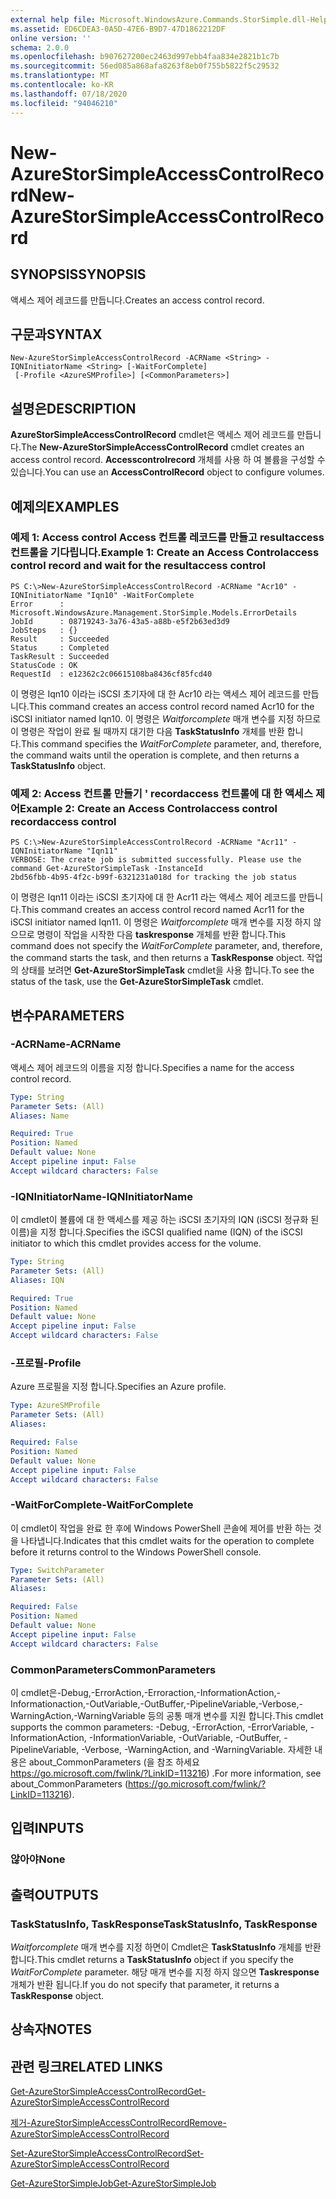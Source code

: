 ```yaml
---
external help file: Microsoft.WindowsAzure.Commands.StorSimple.dll-Help.xml
ms.assetid: ED6CDEA3-0A5D-47E6-B9D7-47D1862212DF
online version: ''
schema: 2.0.0
ms.openlocfilehash: b907627200ec2463d997ebb4faa834e2821b1c7b
ms.sourcegitcommit: 56ed085a868afa8263f8eb0f755b5822f5c29532
ms.translationtype: MT
ms.contentlocale: ko-KR
ms.lasthandoff: 07/18/2020
ms.locfileid: "94046210"
---
```

# <span data-ttu-id="b1131-101">New-AzureStorSimpleAccessControlRecord</span><span class="sxs-lookup"><span data-stu-id="b1131-101">New-AzureStorSimpleAccessControlRecord</span></span>

## <span data-ttu-id="b1131-102">SYNOPSIS</span><span class="sxs-lookup"><span data-stu-id="b1131-102">SYNOPSIS</span></span>
<span data-ttu-id="b1131-103">액세스 제어 레코드를 만듭니다.</span><span class="sxs-lookup"><span data-stu-id="b1131-103">Creates an access control record.</span></span>

## <span data-ttu-id="b1131-104">구문과</span><span class="sxs-lookup"><span data-stu-id="b1131-104">SYNTAX</span></span>

```
New-AzureStorSimpleAccessControlRecord -ACRName <String> -IQNInitiatorName <String> [-WaitForComplete]
 [-Profile <AzureSMProfile>] [<CommonParameters>]
```

## <span data-ttu-id="b1131-105">설명은</span><span class="sxs-lookup"><span data-stu-id="b1131-105">DESCRIPTION</span></span>
<span data-ttu-id="b1131-106">**AzureStorSimpleAccessControlRecord** cmdlet은 액세스 제어 레코드를 만듭니다.</span><span class="sxs-lookup"><span data-stu-id="b1131-106">The **New-AzureStorSimpleAccessControlRecord** cmdlet creates an access control record.</span></span>
<span data-ttu-id="b1131-107">**Accesscontrolrecord** 개체를 사용 하 여 볼륨을 구성할 수 있습니다.</span><span class="sxs-lookup"><span data-stu-id="b1131-107">You can use an **AccessControlRecord** object to configure volumes.</span></span>

## <span data-ttu-id="b1131-108">예제의</span><span class="sxs-lookup"><span data-stu-id="b1131-108">EXAMPLES</span></span>

### <span data-ttu-id="b1131-109">예제 1: Access control Access 컨트롤 레코드를 만들고 resultaccess 컨트롤을 기다립니다.</span><span class="sxs-lookup"><span data-stu-id="b1131-109">Example 1: Create an Access Controlaccess control record and wait for the resultaccess control</span></span>
```
PS C:\>New-AzureStorSimpleAccessControlRecord -ACRName "Acr10" -IQNInitiatorName "Iqn10" -WaitForComplete
Error      : Microsoft.WindowsAzure.Management.StorSimple.Models.ErrorDetails
JobId      : 08719243-3a76-43a5-a88b-e5f2b63ed3d9
JobSteps   : {}
Result     : Succeeded
Status     : Completed
TaskResult : Succeeded
StatusCode : OK
RequestId  : e12362c2c06615108ba8436cf85fcd40
```

<span data-ttu-id="b1131-110">이 명령은 Iqn10 이라는 iSCSI 초기자에 대 한 Acr10 라는 액세스 제어 레코드를 만듭니다.</span><span class="sxs-lookup"><span data-stu-id="b1131-110">This command creates an access control record named Acr10 for the iSCSI initiator named Iqn10.</span></span>
<span data-ttu-id="b1131-111">이 명령은 *Waitforcomplete* 매개 변수를 지정 하므로이 명령은 작업이 완료 될 때까지 대기한 다음 **TaskStatusInfo** 개체를 반환 합니다.</span><span class="sxs-lookup"><span data-stu-id="b1131-111">This command specifies the *WaitForComplete* parameter, and, therefore, the command waits until the operation is complete, and then returns a **TaskStatusInfo** object.</span></span>

### <span data-ttu-id="b1131-112">예제 2: Access 컨트롤 만들기 ' recordaccess 컨트롤에 대 한 액세스 제어</span><span class="sxs-lookup"><span data-stu-id="b1131-112">Example 2: Create an Access Controlaccess control recordaccess control</span></span>
```
PS C:\>New-AzureStorSimpleAccessControlRecord -ACRName "Acr11" -IQNInitiatorName "Iqn11"
VERBOSE: The create job is submitted successfully. Please use the command Get-AzureStorSimpleTask -InstanceId
2bd56fbb-4b95-4f2c-b99f-6321231a018d for tracking the job status
```

<span data-ttu-id="b1131-113">이 명령은 Iqn11 이라는 iSCSI 초기자에 대 한 Acr11 라는 액세스 제어 레코드를 만듭니다.</span><span class="sxs-lookup"><span data-stu-id="b1131-113">This command creates an access control record named Acr11 for the iSCSI initiator named Iqn11.</span></span>
<span data-ttu-id="b1131-114">이 명령은 *Waitforcomplete* 매개 변수를 지정 하지 않으므로 명령이 작업을 시작한 다음 **taskresponse** 개체를 반환 합니다.</span><span class="sxs-lookup"><span data-stu-id="b1131-114">This command does not specify the *WaitForComplete* parameter, and, therefore, the command starts the task, and then returns a **TaskResponse** object.</span></span>
<span data-ttu-id="b1131-115">작업의 상태를 보려면 **Get-AzureStorSimpleTask** cmdlet을 사용 합니다.</span><span class="sxs-lookup"><span data-stu-id="b1131-115">To see the status of the task, use the **Get-AzureStorSimpleTask** cmdlet.</span></span>

## <span data-ttu-id="b1131-116">변수</span><span class="sxs-lookup"><span data-stu-id="b1131-116">PARAMETERS</span></span>

### <span data-ttu-id="b1131-117">-ACRName</span><span class="sxs-lookup"><span data-stu-id="b1131-117">-ACRName</span></span>
<span data-ttu-id="b1131-118">액세스 제어 레코드의 이름을 지정 합니다.</span><span class="sxs-lookup"><span data-stu-id="b1131-118">Specifies a name for the access control record.</span></span>

```yaml
Type: String
Parameter Sets: (All)
Aliases: Name

Required: True
Position: Named
Default value: None
Accept pipeline input: False
Accept wildcard characters: False
```

### <span data-ttu-id="b1131-119">-IQNInitiatorName</span><span class="sxs-lookup"><span data-stu-id="b1131-119">-IQNInitiatorName</span></span>
<span data-ttu-id="b1131-120">이 cmdlet이 볼륨에 대 한 액세스를 제공 하는 iSCSI 초기자의 IQN (iSCSI 정규화 된 이름)을 지정 합니다.</span><span class="sxs-lookup"><span data-stu-id="b1131-120">Specifies the iSCSI qualified name (IQN) of the iSCSI initiator to which this cmdlet provides access for the volume.</span></span>

```yaml
Type: String
Parameter Sets: (All)
Aliases: IQN

Required: True
Position: Named
Default value: None
Accept pipeline input: False
Accept wildcard characters: False
```

### <span data-ttu-id="b1131-121">-프로필</span><span class="sxs-lookup"><span data-stu-id="b1131-121">-Profile</span></span>
<span data-ttu-id="b1131-122">Azure 프로필을 지정 합니다.</span><span class="sxs-lookup"><span data-stu-id="b1131-122">Specifies an Azure profile.</span></span>

```yaml
Type: AzureSMProfile
Parameter Sets: (All)
Aliases: 

Required: False
Position: Named
Default value: None
Accept pipeline input: False
Accept wildcard characters: False
```

### <span data-ttu-id="b1131-123">-WaitForComplete</span><span class="sxs-lookup"><span data-stu-id="b1131-123">-WaitForComplete</span></span>
<span data-ttu-id="b1131-124">이 cmdlet이 작업을 완료 한 후에 Windows PowerShell 콘솔에 제어를 반환 하는 것을 나타냅니다.</span><span class="sxs-lookup"><span data-stu-id="b1131-124">Indicates that this cmdlet waits for the operation to complete before it returns control to the Windows PowerShell console.</span></span>

```yaml
Type: SwitchParameter
Parameter Sets: (All)
Aliases: 

Required: False
Position: Named
Default value: None
Accept pipeline input: False
Accept wildcard characters: False
```

### <span data-ttu-id="b1131-125">CommonParameters</span><span class="sxs-lookup"><span data-stu-id="b1131-125">CommonParameters</span></span>
<span data-ttu-id="b1131-126">이 cmdlet은-Debug,-ErrorAction,-Erroraction,-InformationAction,-Informationaction,-OutVariable,-OutBuffer,-PipelineVariable,-Verbose,-WarningAction,-WarningVariable 등의 공통 매개 변수를 지원 합니다.</span><span class="sxs-lookup"><span data-stu-id="b1131-126">This cmdlet supports the common parameters: -Debug, -ErrorAction, -ErrorVariable, -InformationAction, -InformationVariable, -OutVariable, -OutBuffer, -PipelineVariable, -Verbose, -WarningAction, and -WarningVariable.</span></span> <span data-ttu-id="b1131-127">자세한 내용은 about_CommonParameters (을 참조 하세요 https://go.microsoft.com/fwlink/?LinkID=113216) .</span><span class="sxs-lookup"><span data-stu-id="b1131-127">For more information, see about_CommonParameters (https://go.microsoft.com/fwlink/?LinkID=113216).</span></span>

## <span data-ttu-id="b1131-128">입력</span><span class="sxs-lookup"><span data-stu-id="b1131-128">INPUTS</span></span>

### <span data-ttu-id="b1131-129">않아야</span><span class="sxs-lookup"><span data-stu-id="b1131-129">None</span></span>

## <span data-ttu-id="b1131-130">출력</span><span class="sxs-lookup"><span data-stu-id="b1131-130">OUTPUTS</span></span>

### <span data-ttu-id="b1131-131">TaskStatusInfo, TaskResponse</span><span class="sxs-lookup"><span data-stu-id="b1131-131">TaskStatusInfo, TaskResponse</span></span>
<span data-ttu-id="b1131-132">*Waitforcomplete* 매개 변수를 지정 하면이 Cmdlet은 **TaskStatusInfo** 개체를 반환 합니다.</span><span class="sxs-lookup"><span data-stu-id="b1131-132">This cmdlet returns a **TaskStatusInfo** object if you specify the *WaitForComplete* parameter.</span></span>
<span data-ttu-id="b1131-133">해당 매개 변수를 지정 하지 않으면 **Taskresponse** 개체가 반환 됩니다.</span><span class="sxs-lookup"><span data-stu-id="b1131-133">If you do not specify that parameter, it returns a **TaskResponse** object.</span></span>

## <span data-ttu-id="b1131-134">상속자</span><span class="sxs-lookup"><span data-stu-id="b1131-134">NOTES</span></span>

## <span data-ttu-id="b1131-135">관련 링크</span><span class="sxs-lookup"><span data-stu-id="b1131-135">RELATED LINKS</span></span>

[<span data-ttu-id="b1131-136">Get-AzureStorSimpleAccessControlRecord</span><span class="sxs-lookup"><span data-stu-id="b1131-136">Get-AzureStorSimpleAccessControlRecord</span></span>](./Get-AzureStorSimpleAccessControlRecord.md)

[<span data-ttu-id="b1131-137">제거-AzureStorSimpleAccessControlRecord</span><span class="sxs-lookup"><span data-stu-id="b1131-137">Remove-AzureStorSimpleAccessControlRecord</span></span>](./Remove-AzureStorSimpleAccessControlRecord.md)

[<span data-ttu-id="b1131-138">Set-AzureStorSimpleAccessControlRecord</span><span class="sxs-lookup"><span data-stu-id="b1131-138">Set-AzureStorSimpleAccessControlRecord</span></span>](./Set-AzureStorSimpleAccessControlRecord.md)

[<span data-ttu-id="b1131-139">Get-AzureStorSimpleJob</span><span class="sxs-lookup"><span data-stu-id="b1131-139">Get-AzureStorSimpleJob</span></span>](./Get-AzureStorSimpleJob.md)


